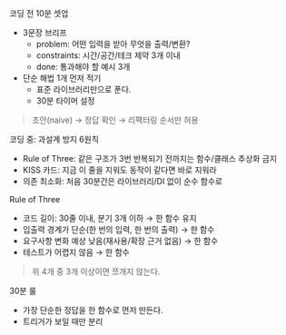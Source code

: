 코딩 전 10분 셋업
- 3문장 브리프
	- problem: 어떤 입력을 받아 무엇을 출력/변환?
	- constraints: 시간/공간/테크 제약 3개 이내
	- done: 통과해야 할 예시 3개
- 단순 해법 1개 먼저 적기
	- 표준 라이브러리만으로 푼다.
	- 30분 타이머 설정
> 초안(naive) → 정답 확인 → 리팩터링 순서만 허용

코딩 중: 과설계 방지 6원칙
- Rule of Three: 같은 구조가 3번 반복되기 전까지는 함수/클래스 추상화 금지
- KISS 카드: 지금 이 줄을 지워도 동작이 같다면 바로 지워라
- 의존 최소화: 처음 30분간은 라이브러리/DI 없이 순수 함수로

Rule of Three
- 코드 길이: 30줄 이내, 분기 3개 이하 → 한 함수 유지
- 입출력 경계가 단순(한 번의 입력, 한 번의 출력) → 한 함수
- 요구사항 변화 예상 낮음(재사용/확장 근거 없음) → 한 함수
- 테스트가 어렵지 않음 → 한 함수
> 위 4개 중 3개 이상이면 쪼개지 않는다.

30분 룰
- 가장 단순한 정답을 한 함수로 먼저 만든다.
- 트리거가 보일 때만 분리